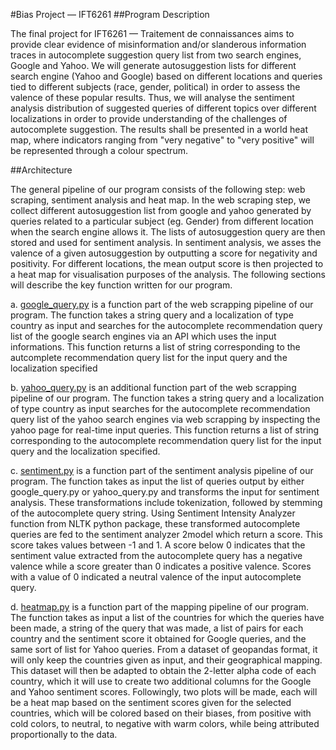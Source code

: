 #Bias Project — IFT6261
##Program Description

The final project for IFT6261 — Traitement de connaissances aims to provide clear evidence of misinformation and/or slanderous information traces in autocomplete suggestion query list from two search engines, Google and Yahoo. We will generate autosuggestion lists for different search engine (Yahoo and Google) based on different locations and queries
tied to different subjects (race, gender, political) in order to assess the valence of these popular results. Thus, we will analyse the sentiment analysis distribution of suggested queries of different topics over different localizations in order to provide understanding of the challenges of autocomplete suggestion. The results shall be presented in a world heat map, where indicators ranging from "very negative" to "very positive" will be represented through a colour spectrum.


##Architecture

The general pipeline of our program consists of the following step: web scraping, sentiment analysis and heat map. In the web scraping step, we collect different autosuggestion list from google and yahoo generated by queries related to a particular subject (eg. Gender) from different location when the search engine allows it. The lists of autosuggestion query are then stored and used for sentiment analysis. In sentiment analysis, we asses the valence of a given autosuggestion by outputting a score for negativity and positivity. For different locations, the mean output score is then projected to a heat map for visualisation purposes of the analysis. The following sections will describe the key function written for our program. 

a. [google_query.py]([https://github.com/camcherif/bias_project/blob/master/google_query.py]) is a function part of the web scrapping pipeline of our program. The function takes a string query and a localization of type country as input and searches for the autocomplete recommendation query list of the google search engines via an API which uses the input informations. This function returns a list of string corresponding to the autcomplete recommendation query list for the input query and the localization specified

b. [yahoo_query.py]([https://github.com/camcherif/bias_project/blob/master/yahoo_query.py]) is an additional function part of the web scrapping pipeline of our program. The function takes a string query and a localization of type country as input searches for the autocomplete recommendation query list of the yahoo search engines via web scrapping by inspecting the yahoo page for real-time input queries. This function returns a list of string corresponding to the autocomplete recommendation query list for the input query and the localization specified.

c. [sentiment.py]([https://github.com/camcherif/bias_project/blob/master/sentiment.py]) is a function part of the sentiment analysis pipeline of our program. The function takes as input the list of queries output by either google_query.py or yahoo_query.py and transforms the input for sentiment analysis. These transformations include tokenization, followed by stemming of the autocomplete query string. Using Sentiment Intensity Analyzer function from NLTK python package, these transformed autocomplete queries are fed to the sentiment analyzer
2model which return a score. This score takes values between -1 and 1. A score below 0 indicates that the sentiment value extracted from the autocomplete query has a negative valence while a score greater than 0 indicates a positive valence. Scores with a value of 0 indicated a neutral valence of the input autocomplete query.

d. [heatmap.py]([https://github.com/camcherif/bias_project/blob/master/heatmap.py]) is a function part of the mapping pipeline of our program. The function takes as input a list of the countries for which the queries have been made, a string of the query that was made, a list of pairs for each country and the sentiment score it obtained for Google queries, and the same sort of list for Yahoo queries. From a dataset of geopandas format, it will only keep the countries given as input, and their geographical mapping. This dataset will then be adapted to obtain the 2-letter alpha code of each country, which it will use to create two additional columns for the Google and Yahoo sentiment scores. Followingly, two plots will be made, each will be a heat map based on the sentiment scores given for the selected countries, which will be colored based on their biases, from positive with cold colors, to neutral, to negative with warm colors, while being attributed proportionally to the data.

